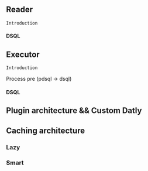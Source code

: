 




## Reader

    Introduction
#### DSQL 




##  Executor
    Introduction

Process pre (pdsql -> dsql)

#### DSQL



## Plugin architecture && Custom Datly


## Caching architecture

### Lazy

### Smart


